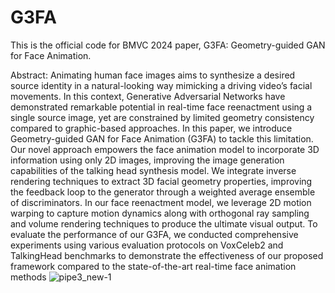 # G3FA
This is the official code for BMVC 2024 paper, G3FA: Geometry-guided GAN for Face Animation.

Abstract:
Animating human face images aims to synthesize a desired source identity in a
natural-looking way mimicking a driving video’s facial movements. In this context,
Generative Adversarial Networks have demonstrated remarkable potential in real-time
face reenactment using a single source image, yet are constrained by limited geometry
consistency compared to graphic-based approaches. In this paper, we introduce
Geometry-guided GAN for Face Animation (G3FA) to tackle this limitation. Our
novel approach empowers the face animation model to incorporate 3D information
using only 2D images, improving the image generation capabilities of the talking
head synthesis model. We integrate inverse rendering techniques to extract 3D facial
geometry properties, improving the feedback loop to the generator through a weighted
average ensemble of discriminators. In our face reenactment model, we leverage 2D
motion warping to capture motion dynamics along with orthogonal ray sampling and
volume rendering techniques to produce the ultimate visual output. To evaluate the
performance of our G3FA, we conducted comprehensive experiments using various
evaluation protocols on VoxCeleb2 and TalkingHead benchmarks to demonstrate the
effectiveness of our proposed framework compared to the state-of-the-art real-time face
animation methods
![pipe3_new-1](https://github.com/user-attachments/assets/9d9bf31e-7582-4c2c-8fe4-dcf56c9049eb)
